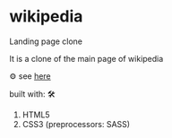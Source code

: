 # wikipedia
Landing page clone

It is a clone of the main page of wikipedia 

⚙️ see [here](https://johnrodriguezm.github.io/wikipedia_clone_full/)

built with: 🛠️

1. HTML5 
2. CSS3 (preprocessors: SASS)

